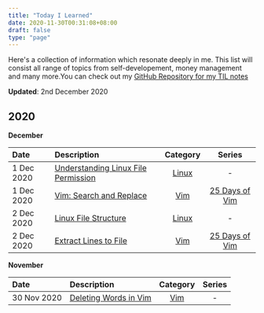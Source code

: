 ```yaml
---
title: "Today I Learned"
date: 2020-11-30T00:31:08+08:00
draft: false 
type: "page"
---
```

Here's a collection of information which resonate deeply in me. This list will consist all range of topics from self-developement, money management and many more.You can check out my [GitHub Repository for my TIL notes](https://github.com/keithkeekw/TodayILearned)  

**Updated**: 2nd December 2020

## 2020 
**December**

|Date|Description|Category|Series|
|:---|:---|:---:|:---:|
|1 Dec 2020|[Understanding Linux File Permission](https://github.com/keithkeekw/TodayILearned/blob/main/Linux/2020-12-01%20Understanding%20Linux%20File%20Permissions.md)|[Linux](https://github.com/keithkeekw/TodayILearned/tree/main/Linux)|-|
|1 Dec 2020|[Vim: Search and Replace](https://github.com/keithkeekw/TodayILearned/blob/main/Vim/2020-12-01%20Search%20and%20Replace.md)|[Vim](https://github.com/keithkeekw/TodayILearned/tree/main/Vim)|[25 Days of Vim](https://github.com/keithkeekw/TodayILearned/tree/main/Vim/25%20Days%20of%20Vim%20by%20VimTricks.com)|
|2 Dec 2020|[Linux File Structure](https://github.com/keithkeekw/TodayILearned/blob/main/Linux/2020-12-02%20Linux%20File%20Structure.md)|[Linux](https://github.com/keithkeekw/TodayILearned/tree/main/Linux)|-|
|2 Dec 2020|[Extract Lines to File](https://github.com/keithkeekw/TodayILearned/blob/main/Vim/25%20Days%20of%20Vim%20by%20VimTricks.com/2020-12-02%20Extract%20Lines%20to%20File.md)|[Vim](https://github.com/keithkeekw/TodayILearned/tree/main/Vim)|[25 Days of Vim](https://github.com/keithkeekw/TodayILearned/tree/main/Vim/25%20Days%20of%20Vim%20by%20VimTricks.com)|

**November**

|Date|Description|Category|Series|
|:---|:---|:---:|:---:|
|30 Nov 2020|[Deleting Words in Vim](https://github.com/keithkeekw/TodayILearned/blob/main/Vim/2020-11-30%20Deleting%20Words%20in%20Vim.md)|[Vim](https://github.com/keithkeekw/TodayILearned/tree/main/Vim)|-|
